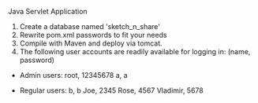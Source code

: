 Java Servlet Application

1. Create a database named 'sketch_n_share'
2. Rewrite pom.xml passwords to fit your needs
3. Compile with Maven and deploy via tomcat.
4. The following user accounts are readily available for logging in:
	(name, password)

- Admin users:
root, 12345678
a, a

- Regular users:
b, b
Joe, 2345
Rose, 4567
Vladimir, 5678
